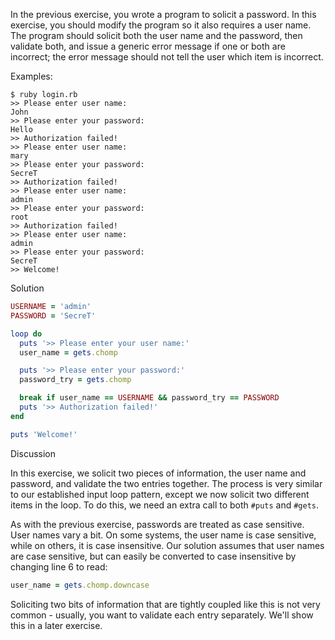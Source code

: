 In the previous exercise, you wrote a program to solicit a password. In this exercise, you should modify the program so it also requires a user name. The program should solicit both the user name and the password, then validate both, and issue a generic error message if one or both are incorrect; the error message should not tell the user which item is incorrect.

Examples:

```
$ ruby login.rb
>> Please enter user name:
John
>> Please enter your password:
Hello
>> Authorization failed!
>> Please enter user name:
mary
>> Please enter your password:
SecreT
>> Authorization failed!
>> Please enter user name:
admin
>> Please enter your password:
root
>> Authorization failed!
>> Please enter user name:
admin
>> Please enter your password:
SecreT
>> Welcome!
```

Solution

```ruby
USERNAME = 'admin'
PASSWORD = 'SecreT'

loop do
  puts '>> Please enter your user name:'
  user_name = gets.chomp

  puts '>> Please enter your password:'
  password_try = gets.chomp

  break if user_name == USERNAME && password_try == PASSWORD
  puts '>> Authorization failed!'
end

puts 'Welcome!'
```

Discussion

In this exercise, we solicit two pieces of information, the user name and password, and validate the two entries together. The process is very similar to our established input loop pattern, except we now solicit two different items in the loop. To do this, we need an extra call to both `#puts` and `#gets`.

As with the previous exercise, passwords are treated as case sensitive. User names vary a bit. On some systems, the user name is case sensitive, while on others, it is case insensitive. Our solution assumes that user names are case sensitive, but can easily be converted to case insensitive by changing line 6 to read:

```ruby
user_name = gets.chomp.downcase
```

Soliciting two bits of information that are tightly coupled like this is not very common - usually, you want to validate each entry separately. We'll show this in a later exercise.
